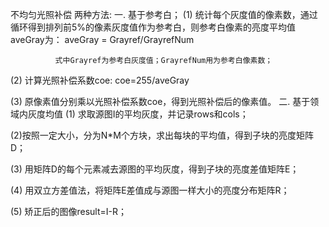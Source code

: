 不均匀光照补偿
两种方法:
一. 基于参考白；
  (1)  统计每个灰度值的像素数，通过循环得到排列前5%的像素灰度值作为参考白，则参考白像素的亮度平均值aveGray为：
      aveGray = Grayref/GrayrefNum

              式中Grayref为参考白灰度值；GrayrefNum用为参考白像素数；

  (2)  计算光照补偿系数coe: coe=255/aveGray


  (3)  原像素值分别乘以光照补偿系数coe，得到光照补偿后的像素值。
二. 基于领域内灰度均值
  (1) 求取源图I的平均灰度，并记录rows和cols；

  (2)按照一定大小，分为N*M个方块，求出每块的平均值，得到子块的亮度矩阵D；

  (3) 用矩阵D的每个元素减去源图的平均灰度，得到子块的亮度差值矩阵E；

  (4) 用双立方差值法，将矩阵E差值成与源图一样大小的亮度分布矩阵R；

  (5) 矫正后的图像result=I-R；
